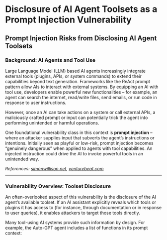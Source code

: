 # Disclosure of AI Agent Toolsets as a Prompt Injection Vulnerability

## Prompt Injection Risks from Disclosing AI Agent Toolsets

### Background: AI Agents and Tool Use

Large Language Model (LLM) based AI agents increasingly integrate external tools (plugins, APIs, or system commands) to extend their capabilities beyond text generation. Frameworks like the ReAct prompt pattern allow AIs to interact with external systems. By equipping an AI with tool use, developers enable powerful new functionalities – for example, an agent can search the internet, read/write files, send emails, or run code in response to user instructions.

However, once an AI can take actions on a system or call external APIs, a maliciously crafted prompt or input can potentially trick the agent into performing unintended or harmful operations.

One foundational vulnerability class in this context is **prompt injection** – where an attacker supplies input that subverts the agent’s instructions or intentions. Initially seen as playful or low-risk, prompt injection becomes “genuinely dangerous” when applied to agents with tool capabilities. An injected instruction could drive the AI to invoke powerful tools in an unintended way.

*References: [simonwillison.net](https://simonwillison.net), [venturebeat.com](https://venturebeat.com)*

---

### Vulnerability Overview: Toolset Disclosure

An often-overlooked aspect of this vulnerability is the disclosure of the AI agent’s available toolset. If an AI assistant explicitly reveals which tools or plugins it has access to (for instance, through documentation or in response to user queries), it enables attackers to target those tools directly.

Many tool-using AI systems provide such information by design. For example, the Auto-GPT agent includes a list of functions in its prompt context:
